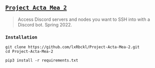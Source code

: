 ## [`Project Acta Mea 2`](http://lxrbckl.com/Project-Acta-Mea-2)
> Access Discord servers and nodes you want to SSH into with a Discord bot. Spring 2022.

### `Installation`
```
git clone https://github.com/lxRbckl/Project-Acta-Mea-2.git
cd Project-Acta-Mea-2

pip3 install -r requirements.txt
```
